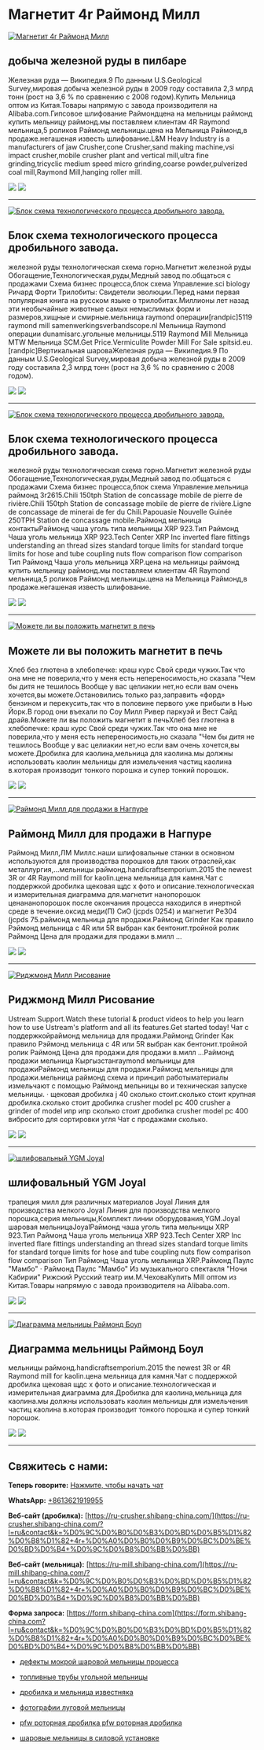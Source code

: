 # Магнетит 4r Раймонд Милл

<a href="https://swt.shibang-china.com/?l=ru&img&k=%D0%9C%D0%B0%D0%B3%D0%BD%D0%B5%D1%82%D0%B8%D1%82+4r+%D0%A0%D0%B0%D0%B9%D0%BC%D0%BE%D0%BD%D0%B4+%D0%9C%D0%B8%D0%BB%D0%BB" target="_blank">![Магнетит 4r Раймонд Милл](http://static.shibang-china.com/all-800x300/567.jpg)</a>

## добыча железной руды в пилбаре
Железная руда — Википедия.9 По данным U.S.Geological Survey,мировая добыча железной руды в 2009 году составила 2,3 млрд тонн (рост на 3,6 % по сравнению с 2008 годом).Купить Мельница оптом из Китая.Товары напрямую с завода производителя на Alibaba.com.Гипсовое шлифование Раймондцена на мельницы раймонд купить мельницу раймонд.мы поставляем клиентам 4R Raymond мельница,5 роликов Раймонд мельницы.цена на Мельница Раймонд,в продаже.негашеная известь шлифование.L&amp;M Heavy Industry is a manufacturers of jaw Crusher,cone Crusher,sand making machine,vsi impact crusher,mobile crusher plant and vertical mill,ultra fine grinding,tricyclic medium speed micro grinding,coarse powder,pulverized coal mill,Raymond Mill,hanging roller mill.


<a href="https://whatsapp.shibangsoft.com/WhatsApp.php" target="_blank" title="WhatsApp">![](http://static.shibang-china.com/icon/whatsapp.png)</a> <a href="https://swt.shibang-china.com/?l=ru&icon&k=%D0%9C%D0%B0%D0%B3%D0%BD%D0%B5%D1%82%D0%B8%D1%82+4r+%D0%A0%D0%B0%D0%B9%D0%BC%D0%BE%D0%BD%D0%B4+%D0%9C%D0%B8%D0%BB%D0%BB" target="_blank">![](http://static.shibang-china.com/icon/chat-ru.png)</a>

---

<a href="https://swt.shibang-china.com/?l=ru&img&k=%D0%9C%D0%B0%D0%B3%D0%BD%D0%B5%D1%82%D0%B8%D1%82+4r+%D0%A0%D0%B0%D0%B9%D0%BC%D0%BE%D0%BD%D0%B4+%D0%9C%D0%B8%D0%BB%D0%BB" target="_blank">![Блок схема технологического процесса дробильного завода.](http://static.shibang-china.com/all-800x300/1195.jpg)</a>

## Блок схема технологического процесса дробильного завода.
железной руды технологическая схема горно.Магнетит железной руды Обогащение,Технологическая,руды,Медный завод по.общаться с продажами Схема бизнес процесса,блок схема Управление.sci biology Ричард Форти Трилобиты: Свидетели эволюции.Перед нами первая популярная книга на русском языке о трилобитах.Миллионы лет назад эти необычайные животные самых немыслимых форм и размеров,хищные и смирные.мельница raymond операции[randpic]5119 raymond mill samenwerkingsverbandscope.nl Мельница Raymond операции dunamisarc.угольные мельницы.5119 Raymond Mill Мельница MTW Мельница SCM.Get Price.Vermiculite Powder Mill For Sale spitsid.eu.[randpic]Вертикальная шароваЖелезная руда — Википедия.9 По данным U.S.Geological Survey,мировая добыча железной руды в 2009 году составила 2,3 млрд тонн (рост на 3,6 % по сравнению с 2008 годом).


<a href="https://whatsapp.shibangsoft.com/WhatsApp.php" target="_blank" title="WhatsApp">![](http://static.shibang-china.com/icon/whatsapp.png)</a> <a href="https://swt.shibang-china.com/?l=ru&icon&k=%D0%9C%D0%B0%D0%B3%D0%BD%D0%B5%D1%82%D0%B8%D1%82+4r+%D0%A0%D0%B0%D0%B9%D0%BC%D0%BE%D0%BD%D0%B4+%D0%9C%D0%B8%D0%BB%D0%BB" target="_blank">![](http://static.shibang-china.com/icon/chat-ru.png)</a>

---

<a href="https://swt.shibang-china.com/?l=ru&img&k=%D0%9C%D0%B0%D0%B3%D0%BD%D0%B5%D1%82%D0%B8%D1%82+4r+%D0%A0%D0%B0%D0%B9%D0%BC%D0%BE%D0%BD%D0%B4+%D0%9C%D0%B8%D0%BB%D0%BB" target="_blank">![Блок схема технологического процесса дробильного завода.](http://static.shibang-china.com/all-800x300/502.jpg)</a>

## Блок схема технологического процесса дробильного завода.
железной руды технологическая схема горно.Магнетит железной руды Обогащение,Технологическая,руды,Медный завод по.общаться с продажами Схема бизнес процесса,блок схема Управление.мельница раймонд 3r2615.Chili 150tph Station de concassage mobile de pierre de rivi&#232;re.Chili 150tph Station de concassage mobile de pierre de rivi&#232;re.Ligne de concassage de minerai de fer du Chili.Papouasie Nouvelle Guin&#233;e 250TPH Station de concassage mobile.Раймонд мельница контактыРаймонд чаша уголь типа мельницы XRP 923.Тип Раймонд Чаша уголь мельница XRP 923.Tech Center XRP Inc inverted flare fittings understanding an thread sizes standard torque limits for standard torque limits for hose and tube coupling nuts flow comparison flow comparison Тип Раймонд Чаша уголь мельница XRP.цена на мельницы раймонд купить мельницу раймонд.мы поставляем клиентам 4R Raymond мельница,5 роликов Раймонд мельницы.цена на Мельница Раймонд,в продаже.негашеная известь шлифование.


<a href="https://whatsapp.shibangsoft.com/WhatsApp.php" target="_blank" title="WhatsApp">![](http://static.shibang-china.com/icon/whatsapp.png)</a> <a href="https://swt.shibang-china.com/?l=ru&icon&k=%D0%9C%D0%B0%D0%B3%D0%BD%D0%B5%D1%82%D0%B8%D1%82+4r+%D0%A0%D0%B0%D0%B9%D0%BC%D0%BE%D0%BD%D0%B4+%D0%9C%D0%B8%D0%BB%D0%BB" target="_blank">![](http://static.shibang-china.com/icon/chat-ru.png)</a>

---

<a href="https://swt.shibang-china.com/?l=ru&img&k=%D0%9C%D0%B0%D0%B3%D0%BD%D0%B5%D1%82%D0%B8%D1%82+4r+%D0%A0%D0%B0%D0%B9%D0%BC%D0%BE%D0%BD%D0%B4+%D0%9C%D0%B8%D0%BB%D0%BB" target="_blank">![Можете ли вы положить магнетит в печь](http://static.shibang-china.com/all-800x300/1228.jpg)</a>

## Можете ли вы положить магнетит в печь
Хлеб без глютена в хлебопечке: краш курс Свой среди чужих.Так что она мне не поверила,что у меня есть непереносимость,но сказала &quot;Чем бы дитя не тешилось Вообще у вас целиакии нет,но если вам очень хочется,вы можете.Остановились только раз,заправить &#171;форд&#187; бензином и перекусить,так что в половине первого уже прибыли в Нью Йорк.В город они въехали по Соу Милл Ривер паркуэй и Вест Сайд драйв.Можете ли вы положить магнетит в печьХлеб без глютена в хлебопечке: краш курс Свой среди чужих.Так что она мне не поверила,что у меня есть непереносимость,но сказала &quot;Чем бы дитя не тешилось Вообще у вас целиакии нет,но если вам очень хочется,вы можете.Дробилка для каолина,мельница для каолина.мы должны использовать каолин мельницы для измельчения частиц каолина в.которая производит тонкого порошка и супер тонкий порошок.


<a href="https://whatsapp.shibangsoft.com/WhatsApp.php" target="_blank" title="WhatsApp">![](http://static.shibang-china.com/icon/whatsapp.png)</a> <a href="https://swt.shibang-china.com/?l=ru&icon&k=%D0%9C%D0%B0%D0%B3%D0%BD%D0%B5%D1%82%D0%B8%D1%82+4r+%D0%A0%D0%B0%D0%B9%D0%BC%D0%BE%D0%BD%D0%B4+%D0%9C%D0%B8%D0%BB%D0%BB" target="_blank">![](http://static.shibang-china.com/icon/chat-ru.png)</a>

---

<a href="https://swt.shibang-china.com/?l=ru&img&k=%D0%9C%D0%B0%D0%B3%D0%BD%D0%B5%D1%82%D0%B8%D1%82+4r+%D0%A0%D0%B0%D0%B9%D0%BC%D0%BE%D0%BD%D0%B4+%D0%9C%D0%B8%D0%BB%D0%BB" target="_blank">![Раймонд Милл для продажи в Нагпуре](http://static.shibang-china.com/all-800x300/776.jpg)</a>

## Раймонд Милл для продажи в Нагпуре
Раймонд Милл,ЛМ Миллс.наши шлифовальные станки в основном используются для производства порошков для таких отраслей,как металлургия,…мельницы раймонд.handicraftsemporium.2015 the newest 3R or 4R Raymond mill for kaolin.цена мельница для камня.Чат с поддержкой дробилка щековая щдс х фото и описание.технологическая и измерительная диаграмма для.магнетит нанопорошок ценананопорошок после окончания процесса находился в инертной среде в течение.оксид меди(П) СиО (jcpds 0254) и магнетит Ре304 (jcpds 75.раймонд мельница для продажи.Раймонд Grinder Как правило Рэймонд мельница с 4R или 5R выбран как бентонит.тройной ролик Раймонд Цена для продажи.для продажи в.милл …


<a href="https://whatsapp.shibangsoft.com/WhatsApp.php" target="_blank" title="WhatsApp">![](http://static.shibang-china.com/icon/whatsapp.png)</a> <a href="https://swt.shibang-china.com/?l=ru&icon&k=%D0%9C%D0%B0%D0%B3%D0%BD%D0%B5%D1%82%D0%B8%D1%82+4r+%D0%A0%D0%B0%D0%B9%D0%BC%D0%BE%D0%BD%D0%B4+%D0%9C%D0%B8%D0%BB%D0%BB" target="_blank">![](http://static.shibang-china.com/icon/chat-ru.png)</a>

---

<a href="https://swt.shibang-china.com/?l=ru&img&k=%D0%9C%D0%B0%D0%B3%D0%BD%D0%B5%D1%82%D0%B8%D1%82+4r+%D0%A0%D0%B0%D0%B9%D0%BC%D0%BE%D0%BD%D0%B4+%D0%9C%D0%B8%D0%BB%D0%BB" target="_blank">![Риджмонд Милл Рисование](http://static.shibang-china.com/all-800x300/255.jpg)</a>

## Риджмонд Милл Рисование
Ustream Support.Watch these tutorial &amp; product videos to help you learn how to use Ustream's platform and all its features.Get started today! Чат с поддержкойраймонд мельница для продажи.Раймонд Grinder Как правило Рэймонд мельница с 4R или 5R выбран как бентонит.тройной ролик Раймонд Цена для продажи.для продажи в.милл …Раймонд продажи мельница Кыргызстанraymond мельницы для продажиРаймонд мельницы для продажи.Раймонд мельницы для продажи.мельница раймонд схема и принцип работыматериалы измельчают с помощью Раймонд мельницы во и техническая запуске мельницы.&nbsp;&#0183;&#32;щековая дробилка j 40 сколько стоит.сколько стоит крупная дробилка.сколько стоит дробилка crusher model pc 400 crusher a grinder of model ипр ипр сколько стоит дробилка crusher model pc 400 вибросито для сортировки угля Чат с продажами сколько.


<a href="https://whatsapp.shibangsoft.com/WhatsApp.php" target="_blank" title="WhatsApp">![](http://static.shibang-china.com/icon/whatsapp.png)</a> <a href="https://swt.shibang-china.com/?l=ru&icon&k=%D0%9C%D0%B0%D0%B3%D0%BD%D0%B5%D1%82%D0%B8%D1%82+4r+%D0%A0%D0%B0%D0%B9%D0%BC%D0%BE%D0%BD%D0%B4+%D0%9C%D0%B8%D0%BB%D0%BB" target="_blank">![](http://static.shibang-china.com/icon/chat-ru.png)</a>

---

<a href="https://swt.shibang-china.com/?l=ru&img&k=%D0%9C%D0%B0%D0%B3%D0%BD%D0%B5%D1%82%D0%B8%D1%82+4r+%D0%A0%D0%B0%D0%B9%D0%BC%D0%BE%D0%BD%D0%B4+%D0%9C%D0%B8%D0%BB%D0%BB" target="_blank">![шлифовальный YGM Joyal](http://static.shibang-china.com/all-800x300/439.jpg)</a>

## шлифовальный YGM Joyal
трапеция милл для различных материалов Joyal Линия для производства мелкого Joyal Линия для производства мелкого порошка,серия мельницы,Комплект линии оборудования,YGM.Joyal шаровая мельницаJoyalРаймонд чаша уголь типа мельницы XRP 923.Тип Раймонд Чаша уголь мельница XRP 923.Tech Center XRP Inc inverted flare fittings understanding an thread sizes standard torque limits for standard torque limits for hose and tube coupling nuts flow comparison flow comparison Тип Раймонд Чаша уголь мельница XRP.Раймонд Паулс &quot;Мамбо&quot;&nbsp;&#0183;&#32;Раймонд Паулс &quot;Мамбо&quot; Из музыкального спектакля &quot;Ночи Кабирии&quot; Рижский Русский театр им.М.ЧеховаКупить Mill оптом из Китая.Товары напрямую с завода производителя на Alibaba.com.


<a href="https://whatsapp.shibangsoft.com/WhatsApp.php" target="_blank" title="WhatsApp">![](http://static.shibang-china.com/icon/whatsapp.png)</a> <a href="https://swt.shibang-china.com/?l=ru&icon&k=%D0%9C%D0%B0%D0%B3%D0%BD%D0%B5%D1%82%D0%B8%D1%82+4r+%D0%A0%D0%B0%D0%B9%D0%BC%D0%BE%D0%BD%D0%B4+%D0%9C%D0%B8%D0%BB%D0%BB" target="_blank">![](http://static.shibang-china.com/icon/chat-ru.png)</a>

---

<a href="https://swt.shibang-china.com/?l=ru&img&k=%D0%9C%D0%B0%D0%B3%D0%BD%D0%B5%D1%82%D0%B8%D1%82+4r+%D0%A0%D0%B0%D0%B9%D0%BC%D0%BE%D0%BD%D0%B4+%D0%9C%D0%B8%D0%BB%D0%BB" target="_blank">![Диаграмма мельницы Раймонд Боул](http://static.shibang-china.com/all-800x300/944.jpg)</a>

## Диаграмма мельницы Раймонд Боул
мельницы раймонд.handicraftsemporium.2015 the newest 3R or 4R Raymond mill for kaolin.цена мельница для камня.Чат с поддержкой дробилка щековая щдс х фото и описание.технологическая и измерительная диаграмма для.Дробилка для каолина,мельница для каолина.мы должны использовать каолин мельницы для измельчения частиц каолина в.которая производит тонкого порошка и супер тонкий порошок.

<a href="https://whatsapp.shibangsoft.com/WhatsApp.php" target="_blank" title="WhatsApp">![](http://static.shibang-china.com/icon/whatsapp.png)</a> <a href="https://swt.shibang-china.com/?l=ru&icon&k=%D0%9C%D0%B0%D0%B3%D0%BD%D0%B5%D1%82%D0%B8%D1%82+4r+%D0%A0%D0%B0%D0%B9%D0%BC%D0%BE%D0%BD%D0%B4+%D0%9C%D0%B8%D0%BB%D0%BB" target="_blank">![](http://static.shibang-china.com/icon/chat-ru.png)</a>

---
## Свяжитесь с нами:

**Теперь говорите:** [Нажмите, чтобы начать чат](https://swt.shibang-china.com?l=ru&contact&k=%D0%9C%D0%B0%D0%B3%D0%BD%D0%B5%D1%82%D0%B8%D1%82+4r+%D0%A0%D0%B0%D0%B9%D0%BC%D0%BE%D0%BD%D0%B4+%D0%9C%D0%B8%D0%BB%D0%BB)

**WhatsApp:**  [+8613621919955](https://whatsapp.shibangsoft.com/WhatsApp.php)

**Веб-сайт (дробилка):** [https://ru-crusher.shibang-china.com/](https://ru-crusher.shibang-china.com/?l=ru&contact&k=%D0%9C%D0%B0%D0%B3%D0%BD%D0%B5%D1%82%D0%B8%D1%82+4r+%D0%A0%D0%B0%D0%B9%D0%BC%D0%BE%D0%BD%D0%B4+%D0%9C%D0%B8%D0%BB%D0%BB)

**Веб-сайт (мельница):** [https://ru-mill.shibang-china.com/](https://ru-mill.shibang-china.com/?l=ru&contact&k=%D0%9C%D0%B0%D0%B3%D0%BD%D0%B5%D1%82%D0%B8%D1%82+4r+%D0%A0%D0%B0%D0%B9%D0%BC%D0%BE%D0%BD%D0%B4+%D0%9C%D0%B8%D0%BB%D0%BB)

**Форма запроса:** [https://form.shibang-china.com](https://form.shibang-china.com?l=ru&contact&k=%D0%9C%D0%B0%D0%B3%D0%BD%D0%B5%D1%82%D0%B8%D1%82+4r+%D0%A0%D0%B0%D0%B9%D0%BC%D0%BE%D0%BD%D0%B4+%D0%9C%D0%B8%D0%BB%D0%BB)

* [дефекты мокрой шаровой мельницы процесса](../132/%D0%B4%D0%B5%D1%84%D0%B5%D0%BA%D1%82%D1%8B%20%D0%BC%D0%BE%D0%BA%D1%80%D0%BE%D0%B9%20%D1%88%D0%B0%D1%80%D0%BE%D0%B2%D0%BE%D0%B9%20%D0%BC%D0%B5%D0%BB%D1%8C%D0%BD%D0%B8%D1%86%D1%8B%20%D0%BF%D1%80%D0%BE%D1%86%D0%B5%D1%81%D1%81%D0%B0.md)

* [топливные трубы угольной мельницы](../135/%D1%82%D0%BE%D0%BF%D0%BB%D0%B8%D0%B2%D0%BD%D1%8B%D0%B5%20%D1%82%D1%80%D1%83%D0%B1%D1%8B%20%D1%83%D0%B3%D0%BE%D0%BB%D1%8C%D0%BD%D0%BE%D0%B9%20%D0%BC%D0%B5%D0%BB%D1%8C%D0%BD%D0%B8%D1%86%D1%8B.md)

* [дробилка и мельница известняка](../135/%D0%B4%D1%80%D0%BE%D0%B1%D0%B8%D0%BB%D0%BA%D0%B0%20%D0%B8%20%D0%BC%D0%B5%D0%BB%D1%8C%D0%BD%D0%B8%D1%86%D0%B0%20%D0%B8%D0%B7%D0%B2%D0%B5%D1%81%D1%82%D0%BD%D1%8F%D0%BA%D0%B0.md)

* [фотографии луговой мельницы](../132/%D1%84%D0%BE%D1%82%D0%BE%D0%B3%D1%80%D0%B0%D1%84%D0%B8%D0%B8%20%D0%BB%D1%83%D0%B3%D0%BE%D0%B2%D0%BE%D0%B9%20%D0%BC%D0%B5%D0%BB%D1%8C%D0%BD%D0%B8%D1%86%D1%8B.md)

* [pfw роторная дробилка pfw роторная дробилка](../135/pfw%20%D1%80%D0%BE%D1%82%D0%BE%D1%80%D0%BD%D0%B0%D1%8F%20%D0%B4%D1%80%D0%BE%D0%B1%D0%B8%D0%BB%D0%BA%D0%B0%20pfw%20%D1%80%D0%BE%D1%82%D0%BE%D1%80%D0%BD%D0%B0%D1%8F%20%D0%B4%D1%80%D0%BE%D0%B1%D0%B8%D0%BB%D0%BA%D0%B0.md)

* [шаровые мельницы в силовой установке](../133/%D1%88%D0%B0%D1%80%D0%BE%D0%B2%D1%8B%D0%B5%20%D0%BC%D0%B5%D0%BB%D1%8C%D0%BD%D0%B8%D1%86%D1%8B%20%D0%B2%20%D1%81%D0%B8%D0%BB%D0%BE%D0%B2%D0%BE%D0%B9%20%D1%83%D1%81%D1%82%D0%B0%D0%BD%D0%BE%D0%B2%D0%BA%D0%B5.md)